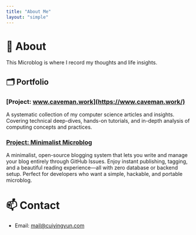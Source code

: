 ```yaml
---
title: "About Me"
layout: "simple"
---
```


# 👏 About
This Microblog is where I record my thoughts and life insights.


## 🗂️ Portfolio

### [Project: www.caveman.work](https://www.caveman.work/)
A systematic collection of my computer science articles and insights. Covering technical deep-dives, hands-on tutorials, and in-depth analysis of computing concepts and practices.

### [Project: Minimalist Microblog](https://github.com/CuiYingyun/microblog)
A minimalist, open-source blogging system that lets you write and manage your blog entirely through GitHub Issues. Enjoy instant publishing, tagging, and a beautiful reading experience—all with zero database or backend setup. Perfect for developers who want a simple, hackable, and portable microblog.


# 📫 Contact
- Email: mail@cuiyingyun.com
